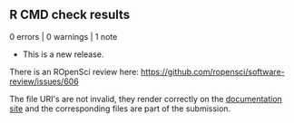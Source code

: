 ## R CMD check results

0 errors | 0 warnings | 1 note

* This is a new release.

There is an ROpenSci review here: https://github.com/ropensci/software-review/issues/606

The file URI's are not invalid, they render correctly on the [documentation
site](https://docs.ropensci.org/fastMatMR/) and the corresponding files are part
of the submission.
